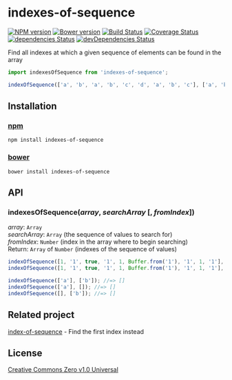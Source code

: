 # indexes-of-sequence

[![NPM version](https://img.shields.io/npm/v/indexes-of-sequence.svg)](https://www.npmjs.com/package/indexes-of-sequence)
[![Bower version](https://img.shields.io/bower/v/indexes-of-sequence.svg)](https://github.com/shinnn/indexes-of-sequence/releases)
[![Build Status](https://travis-ci.org/shinnn/indexes-of-sequence.svg?branch=master)](https://travis-ci.org/shinnn/indexes-of-sequence)
[![Coverage Status](https://img.shields.io/coveralls/shinnn/indexes-of-sequence.svg)](https://coveralls.io/r/shinnn/indexes-of-sequence)
[![dependencies Status](https://david-dm.org/shinnn/indexes-of-sequence/status.svg)](https://david-dm.org/shinnn/indexes-of-sequence)
[![devDependencies Status](https://david-dm.org/shinnn/indexes-of-sequence/dev-status.svg)](https://david-dm.org/shinnn/indexes-of-sequence?type=dev)

Find all indexes at which a given sequence of elements can be found in the array

```javascript
import indexesOfSequence from 'indexes-of-sequence';

indexOfSequence(['a', 'b', 'a', 'b', 'c', 'd', 'a', 'b', 'c'], ['a', 'b', 'c']); //=> [2, 6]
```

## Installation

### [npm](https://www.npmjs.com/)

```
npm install indexes-of-sequence
```

### [bower](https://bower.io/)

```
bower install indexes-of-sequence
```

## API

### indexesOfSequence(*array*, *searchArray* [, *fromIndex*])

*array*: `Array`  
*searchArray*: `Array` (the sequence of values to search for)  
*fromIndex*: `Number` (index in the array where to begin searching)  
Return: `Array` of `Number` (indexes of the sequence of values)

```javascript
indexOfSequence([1, '1', true, '1', 1, Buffer.from('1'), '1', 1, '1'], [1, '1']); //=> [0, 7]
indexOfSequence([1, '1', true, '1', 1, Buffer.from('1'), '1', 1, '1'], [1, '1'], 1); //=> [7]

indexOfSequence(['a'], ['b']); //=> []
indexOfSequence(['a'], []); //=> []
indexOfSequence([], ['b']); //=> []
```

## Related project

[index-of-sequence](https://github.com/shinnn/index-of-sequence) - Find the first index instead

## License

[Creative Commons Zero v1.0 Universal](https://creativecommons.org/publicdomain/zero/1.0/deed)
